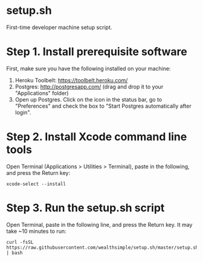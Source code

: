 # setup.sh
First-time developer machine setup script.

# Step 1. Install prerequisite software

First, make sure you have the following installed on your machine:

1. Heroku Toolbelt: https://toolbelt.heroku.com/
2. Postgres: http://postgresapp.com/ (drag and drop it to your "Applications" folder)
3. Open up Postgres. Click on the icon in the status bar, go to "Preferences" and check the box to "Start Postgres automatically after login".

# Step 2. Install Xcode command line tools

Open Terminal (Applications > Utilities > Terminal), paste in the following, and press the Return key:

    xcode-select --install

# Step 3. Run the setup.sh script

Open Terminal, paste in the following line, and press the Return key. It may take ~10 minutes to run:

    curl -fsSL https://raw.githubusercontent.com/wealthsimple/setup.sh/master/setup.sh | bash

